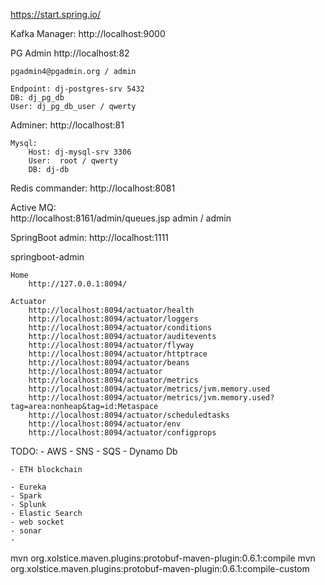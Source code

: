 

https://start.spring.io/


Kafka Manager:
    http://localhost:9000
    
PG Admin
    http://localhost:82
    
    pgadmin4@pgadmin.org / admin
    
    Endpoint: dj-postgres-srv 5432
    DB: dj_pg_db
    User: dj_pg_db_user / qwerty    
    
Adminer: 
    http://localhost:81   
    
    Mysql:
        Host: dj-mysql-srv 3306
        User:  root / qwerty 
        DB: dj-db

Redis commander: 
    http://localhost:8081      
    
Active MQ:     
    http://localhost:8161/admin/queues.jsp
    admin / admin  
    
    
SpringBoot admin:
    http://localhost:1111    
    

springboot-admin 

    Home 
        http://127.0.0.1:8094/

    Actuator     
        http://localhost:8094/actuator/health    
        http://localhost:8094/actuator/loggers
        http://localhost:8094/actuator/conditions
        http://localhost:8094/actuator/auditevents
        http://localhost:8094/actuator/flyway
        http://localhost:8094/actuator/httptrace
        http://localhost:8094/actuator/beans
        http://localhost:8094/actuator
        http://localhost:8094/actuator/metrics
        http://localhost:8094/actuator/metrics/jvm.memory.used
        http://localhost:8094/actuator/metrics/jvm.memory.used?tag=area:nonheap&tag=id:Metaspace
        http://localhost:8094/actuator/scheduledtasks
        http://localhost:8094/actuator/env
        http://localhost:8094/actuator/configprops
        
        
        
TODO: 
    - AWS 
        - SNS
        - SQS
        - Dynamo Db
        
    - ETH blockchain
        
    - Eureka    
    - Spark             
    - Splunk
    - Elastic Search    
    - web socket
    - sonar
    - 
    
    
    
    
mvn org.xolstice.maven.plugins:protobuf-maven-plugin:0.6.1:compile
mvn org.xolstice.maven.plugins:protobuf-maven-plugin:0.6.1:compile-custom
